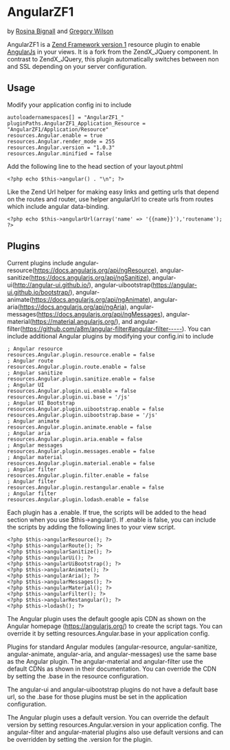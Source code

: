 # AngularZF1

by [Rosina Bignall](http://rosinabignall.com) and [Gregory Wilson](http://drakos7.net)

AngularZF1 is a [Zend Framework version 1](http://framework.zend.com/manual/1.12/en/manual.html) resource plugin to enable [AngularJs](https://angularjs.org/) in your views.
It is a fork from the ZendX_JQuery component. In contrast to ZendX_JQuery, this plugin automatically
switches between non and SSL depending on your server configuration.


## Usage

Modify your application config ini to include

    autoloadernamespaces[] = "AngularZF1_"
    pluginPaths.AngularZF1_Application_Resource = "AngularZF1/Application/Resource"
    resources.Angular.enable = true
    resources.Angular.render_mode = 255
    resources.Angular.version = "1.0.3"
    resources.Angular.minified = false

Add the following line to the head section of your layout.phtml

    <?php echo $this->angular() . "\n"; ?>

Like the Zend Url helper for making easy links and getting urls that depend on the
routes and router, use helper angularUrl to create urls from routes which include
angular data-binding.

    <?php echo $this->angularUrl(array('name' => '{{name}}'),'routename'); ?>


## Plugins

Current plugins include angular-resource(https://docs.angularjs.org/api/ngResource), 
angular-sanitize(https://docs.angularjs.org/api/ngSanitize), 
angular-ui(http://angular-ui.github.io/), 
angular-uibootstrap(https://angular-ui.github.io/bootstrap/), 
angular-animate(https://docs.angularjs.org/api/ngAnimate), 
angular-aria(https://docs.angularjs.org/api/ngAria), 
angular-messages(https://docs.angularjs.org/api/ngMessages),
angular-material(https://material.angularjs.org/), 
and angular-filter(https://github.com/a8m/angular-filter#angular-filter-----). 
You can include additional Angular plugins by modifying your config.ini to include

    ; Angular resource
    resources.Angular.plugin.resource.enable = false
    ; Angular route
    resources.Angular.plugin.route.enable = false
    ; Angular sanitize
    resources.Angular.plugin.sanitize.enable = false
    ; Angular UI
    resources.Angular.plugin.ui.enable = false
    resources.Angular.plugin.ui.base = '/js'
    ; Angular UI Bootstrap
    resources.Angular.plugin.uibootstrap.enable = false
    resources.Angular.plugin.uibootstrap.base = '/js'
    ; Angular animate
    resources.Angular.plugin.animate.enable = false
    ; Angular aria
    resources.Angular.plugin.aria.enable = false
    ; Angular messages
    resources.Angular.plugin.messages.enable = false
    ; Angular material
    resources.Angular.plugin.material.enable = false
    ; Angular filter
    resources.Angular.plugin.filter.enable = false
    ; Angular filter
    resources.Angular.plugin.restangular.enable = false
    ; Angular filter
    resources.Angular.plugin.lodash.enable = false
    

Each plugin has a .enable.  If true, the scripts will be added to the head
section when you use $this->angular().   If .enable is false, you can include
the scripts by adding the following lines to your view script.

    <?php $this->angularResource(); ?>
    <?php $this->angularRoute(); ?>
    <?php $this->angularSanitize(); ?>
    <?php $this->angularUi(); ?>
    <?php $this->angularUiBootstrap(); ?> 
    <?php $this->angularAnimate(); ?>
    <?php $this->angularAria(); ?>
    <?php $this->angularMessages(); ?>
    <?php $this->angularMaterial(); ?>
    <?php $this->angularFilter(); ?>
    <?php $this->angularRestangular(); ?>
    <?php $this->lodash(); ?>
  
The Angular plugin uses the default google apis CDN as shown on the Angular
homepage (https://angularjs.org/) to create the script tags. You can override it by setting 
resources.Angular.base in your application config. 
    
Plugins for standard Angular modules (angular-resource, angular-sanitize, angular-animate,
angular-aria, and angular-messages) use the same base as the Angular 
plugin. The angular-material and angular-filter use the default CDNs 
as shown in their documentation. You can override the CDN by setting
the .base in the resource configuration.  
    
The angular-ui and angular-uibootstrap plugins do not have a default base url, so the 
.base for those plugins must be set in the application configuration.

The Angular plugin uses a default version. You can override the default 
version by setting resources.Angular.version in your application config.
The angular-filter and angular-material plugins also use default versions
and can be overridden by setting the .version for the plugin.